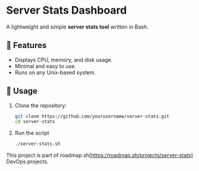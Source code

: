 # Server Stats Dashboard

A lightweight and simple **server stats tool** written in Bash.

## 🚀 Features

- Displays CPU, memory, and disk usage.
- Minimal and easy to use.
- Runs on any Unix-based system.

## 📄 Usage

1. Clone the repository:
   ```bash
   git clone https://github.com/yourusername/server-stats.git
   cd server-stats

2. Run the script
    ```bash
    ./server-stats.sh


This project is part of roadmap.sh[https://roadmap.sh/projects/server-stats] DevOps projects.